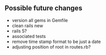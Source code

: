 Possible future changes
-----------------------

* version all gems in Gemfile
* clean rails new
* rails 5?
* associated tests
* remove time stamp format to be just a date
* adjusting position of root in routes.rb?
